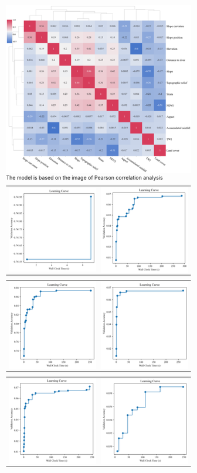 ![](https://github.com/xccuse/FLAML-landslide-map/blob/main/fig/Figure%206.png)
The model is based on the image of Pearson correlation analysis
<table>
    <td><img src="https://github.com/xccuse/FLAML-landslide-map/blob/main/fig/Figure%207a.png" alt="Image 1"></td>
    <td><img src="https://github.com/xccuse/FLAML-landslide-map/blob/main/fig/Figure%207b.png" alt="Image 2"></td>
</table>
<table>
    <td><img src="https://github.com/xccuse/FLAML-landslide-map/blob/main/fig/Figure%207c.png" alt="Image 1"></td>
    <td><img src="https://github.com/xccuse/FLAML-landslide-map/blob/main/fig/Figure%207d.png" alt="Image 2"></td>
</table>
<table>
    <td><img src="https://github.com/xccuse/FLAML-landslide-map/blob/main/fig/Figure%207e.png" alt="Image 1"></td>
    <td><img src="https://github.com/xccuse/FLAML-landslide-map/blob/main/fig/Figure%207f.png" alt="Image 2"></td>
</table>
